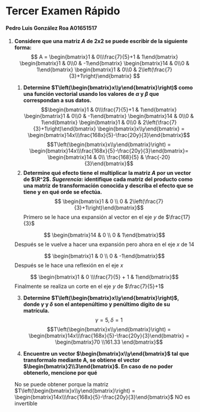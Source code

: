 Tercer Examen Rápido
====
#### Pedro Luis González Roa A01651517

1. **Considere que una matriz $A$ de 2x2 se puede escribir de la siguiente forma:**
    $$
    A =
    \begin{bmatrix}1 & 0\\\frac{7}{5}+1 & 1\end{bmatrix}
    \begin{bmatrix}1 & 0\\0 & -1\end{bmatrix}
    \begin{bmatrix}14 & 0\\0 & 1\end{bmatrix}
    \begin{bmatrix}1 & 0\\0 & 2\left(\frac{7}{3}+1\right)\end{bmatrix}
    $$
    1. **Determine $T\left(\begin{bmatrix}x\\y\end{bmatrix}\right)$ como una función vectorial usando los valores de $\alpha$ y $\beta$ que correspondan a sus datos.**
    $$\begin{bmatrix}1 & 0\\\frac{7}{5}+1 & 1\end{bmatrix} \begin{bmatrix}1 & 0\\0 & -1\end{bmatrix} \begin{bmatrix}14 & 0\\0 & 1\end{bmatrix} \begin{bmatrix}1 & 0\\0 & 2\left(\frac{7}{3}+1\right)\end{bmatrix} \begin{bmatrix}x\\y\end{bmatrix} = \begin{bmatrix}14x\\\frac{168x}{5}-\frac{20y}{3}\end{bmatrix}$$
    $$T\left(\begin{bmatrix}x\\y\end{bmatrix}\right) =  \begin{bmatrix}14x\\\frac{168x}{5}-\frac{20y}{3}\end{bmatrix}= \begin{bmatrix}14 & 0\\ \frac{168}{5} & \frac{-20}{3}\end{bmatrix}$$
    2. **Determine qué efecto tiene el multiplicar la matriz $A$ por un vector de $\R^2$. _Sugerencia:_ identifique cada matriz del producto como una matriz de transformación conocida y describa el efecto que se tiene y en qué orde se efectúa.**  
    $$ \begin{bmatrix}1 & 0 \\ 0 & 2\left(\frac{7}{3}+1\right)\end{bmatrix}$$
    Primero se le hace una expansión al vector en el eje $y$ de $\frac{17}{3}$

    $$ \begin{bmatrix}14 & 0 \\ 0 & 1\end{bmatrix}$$
    Después se le vuelve a hacer una expansión pero ahora en el eje $x$ de $14$
    
    $$ \begin{bmatrix}1 & 0 \\ 0 & -1\end{bmatrix}$$
    Después se le hace una reflexión en el eje $x$

    $$ \begin{bmatrix}1 & 0 \\\frac{7}{5} + 1 & 1\end{bmatrix}$$ 
    Finalmente se realiza un corte en el eje $y$ de $\frac{7}{5}+1$


    3. **Determine $T\left(\begin{bmatrix}x\\y\end{bmatrix}\right)$, donde $\gamma$ y $\delta$ son el antepenúltimo y penúltimo dígito de su matrícula.**
    $$\gamma = 5, \delta = 1$$
    $$T\left(\begin{bmatrix}x\\y\end{bmatrix}\right) = \begin{bmatrix}14x\\\frac{168x}{5}-\frac{20y}{3}\end{bmatrix} = \begin{bmatrix}70 \\161.33 \end{bmatrix}$$
    
    3. **Encuentre un vector $\begin{bmatrix}x\\y\end{bmatrix}$ tal que transformalo mediante A, se obtiene el vector $\begin{bmatrix}2\\3\end{bmatrix}$. En caso de no poder obtenerlo, mencione por qué**

    No se puede obtener porque la matriz $T\left(\begin{bmatrix}x\\y\end{bmatrix}\right) = \begin{bmatrix}14x\\\frac{168x}{5}-\frac{20y}{3}\end{bmatrix}$ NO es invertible
